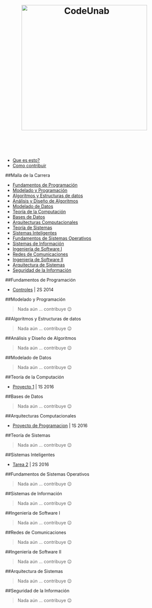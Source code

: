 <h1 align="center">
	<br>
	<img width="400" src="https://cdn.rawgit.com/ceinunab/CodeUnab/master/media/ascii_logofinal.png" alt="CodeUnab">
	<br>
	<br>
	<br>
</h1>


- [Que es esto?](codeunab.md)
- [Como contribuir](contribuir.md)

##Malla de la Carrera
- [Fundamentos de Programación](#fundamentos-de-programación)
- [Modelado y Programación](#modelado-y-programación)
- [Algoritmos y Estructuras de datos](#algoritmos-y-estructuras-de-datos)
- [Análisis y Diseño de Algoritmos](#análisis-y-diseño-de-algoritmos)
- [Modelado de Datos](#modelado-de-datos)
- [Teoría de la Computación](#teoría-de-la-computación)
- [Bases de Datos](#bases-de-datos)
- [Arquitecturas Computacionales](#arquitecturas-computacionales)
- [Teoría de Sistemas](#teoría-de-sistemas)
- [Sistemas Inteligentes](#sistemas-inteligentes)
- [Fundamentos de Sistemas Operativos](#fundamentos-de-sistemas-operativos)
- [Sistemas de Información](#sistemas-de-información)
- [Ingeniería de Software I](#ingeniería-de-software-i)
- [Redes de Comunicaciones](#redes-de-comunicaciones)
- [Ingeniería de Software II](#ingeniería-de-software-ii)
- [Arquitectura de Sistemas](#arquitectura-de-sistemas)
- [Seguridad de la Información](#seguridad-de-la-información)

##Fundamentos de Programación
- [Controles](https://github.com/Stroncod/Controles.Funda) | 2S 2014

##Modelado y Programación
> Nada aún  ... contribuye :wink:

##Algoritmos y Estructuras de datos
> Nada aún  ... contribuye :wink:

##Análisis y Diseño de Algoritmos
> Nada aún  ... contribuye :wink:

##Modelado de Datos
> Nada aún  ... contribuye :wink:

##Teoría de la Computación
- [Proyecto 1](https://github.com/Stroncod/Proyecto2.Teo) | 1S 2016

##Bases de Datos
> Nada aún  ... contribuye :wink:

##Arquitecturas Computacionales
- [Proyecto de Programacion](https://github.com/Stroncod/Proyecto.Arq) | 1S 2016 

##Teoría de Sistemas
> Nada aún  ... contribuye :wink:

##Sistemas Inteligentes
- [Tarea 2](https://github.com/Stroncod/Tarea2.SisInt) | 2S 2016  

##Fundamentos de Sistemas Operativos
> Nada aún  ... contribuye :wink:

##Sistemas de Información
> Nada aún  ... contribuye :wink:

##Ingeniería de Software I
> Nada aún  ... contribuye :wink:

##Redes de Comunicaciones
> Nada aún  ... contribuye :wink:

##Ingeniería de Software II
> Nada aún  ... contribuye :wink:

##Arquitectura de Sistemas
> Nada aún  ... contribuye :wink:

##Seguridad de la Información
> Nada aún  ... contribuye :wink:
